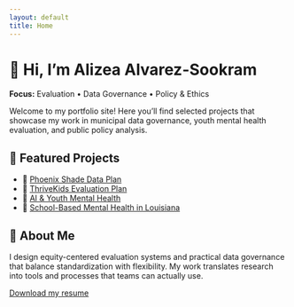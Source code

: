 ```yaml
---
layout: default
title: Home
---
```


# 👋 Hi, I’m Alizea Alvarez-Sookram

**Focus:** Evaluation • Data Governance • Policy & Ethics  

Welcome to my portfolio site! Here you’ll find selected projects that showcase my work in municipal data governance, youth mental health evaluation, and public policy analysis.

## 🌟 Featured Projects
- 🌳 [Phoenix Shade Data Plan](projects/phoenix-shade-plan/)  
- 🌱 [ThriveKids Evaluation Plan](projects/thrivekids-eval-plan/)  
- 🤖 [AI & Youth Mental Health](projects/policy-memos-ai-mental-health/)  
- 📝 [School-Based Mental Health in Louisiana](projects/policy-memo-sbmh-louisiana/)

## 📄 About Me
I design equity-centered evaluation systems and practical data governance that balance standardization with flexibility. My work translates research into tools and processes that teams can actually use.  

[Download my resume](assets/Alizea_Resume.pdf)
